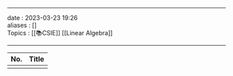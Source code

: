 ___
date : 2023-03-23 19:26<br>
aliases : []<br>
Topics : [[📚CSIE]] [[Linear Algebra]]
___

| No. | Title |
| --- | ----- |
|     |       |